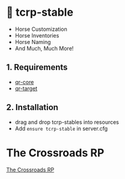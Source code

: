 # 🐴 tcrp-stable
* Horse Customization
* Horse Inventories
* Horse Naming 
* And Much, Much More! 



## 1. Requirements

* [qr-core](https://github.com/QRCore-RedM-Re/qr-core)
* [qr-target](https://github.com/QRCore-RedM-Re/qr-target)

## 2. Installation
- drag and drop tcrp-stables into resources
- Add ```ensure tcrp-stable``` in server.cfg

# The Crossroads RP 

[The Crossroads RP](https://discord.gg/vdPYxWsYVz)
